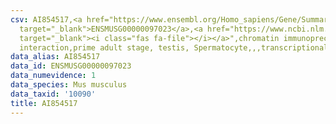 ```yaml
---
csv: AI854517,<a href="https://www.ensembl.org/Homo_sapiens/Gene/Summary?db=core;g=ENSMUSG00000097023"
  target="_blank">ENSMUSG00000097023</a>,<a href="https://www.ncbi.nlm.nih.gov/pubmed/25450459"
  target="_blank"><i class="fas fa-file"></i></a>",chromatin immunoprecipitation assay,direct
  interaction,prime adult stage, testis, Spermatocyte,,,transcriptional regulation,
data_alias: AI854517
data_id: ENSMUSG00000097023
data_numevidence: 1
data_species: Mus musculus
data_taxid: '10090'
title: AI854517
---
```

